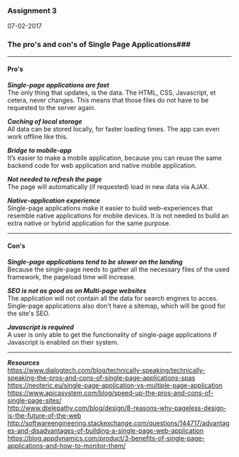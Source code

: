 ### Assignment 3
07-02-2017

### The pro's and con's of Single Page Applications###
---
#### Pro's
***Single-page applications are fast***  
The only thing that updates, is the data. The HTML, CSS, Javascript, et cetera, never changes. This means that those files do not have to be requested to the server again.

***Caching of local storage***  
All data can be stored locally, for faster loading times. The app can even work offline like this.

***Bridge to mobile-app***  
It’s easier to make a mobile application, because you can reuse the same backend code for web application and native mobile application.

***Not needed to refresh the page***  
The page will automatically (if requested) load in new data via AJAX.

***Native-application experience***  
Single-page applications make it easier to build web-experiences that resemble native applications for mobile devices. It is not needed to build an extra native or hybrid application for the same purpose.


---

#### Con's
***Single-page applications tend to be slower on the landing***  
Because the single-page needs to gather all the necessary files of the used framework, the pageload time will increase.

***SEO is not as good as on Multi-page websites***  
The application will not contain all the data for search engines to acces. Single-page applications also don't have a sitemap, which will be good for the site's SEO.

***Javascript is required***  
A user is only able to get the functionality of single-page applications if Javascript is enabled on their system.

---

***Resources***  
https://www.dialogtech.com/blog/technically-speaking/technically-speaking-the-pros-and-cons-of-single-page-applications-spas  
https://neoteric.eu/single-page-application-vs-multiple-page-application  
https://www.apicasystem.com/blog/speed-up-the-pros-and-cons-of-single-page-sites/  
http://www.dtelepathy.com/blog/design/8-reasons-why-pageless-design-is-the-future-of-the-web  
http://softwareengineering.stackexchange.com/questions/144717/advantages-and-disadvantages-of-building-a-single-page-web-application  
https://blog.appdynamics.com/product/3-benefits-of-single-page-applications-and-how-to-monitor-them/
